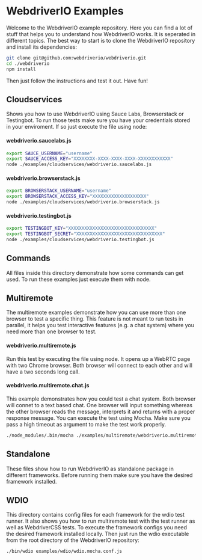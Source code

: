 WebdriverIO Examples
====================

Welcome to the WebdriverIO example repository. Here you can find a lot of stuff that helps you to understand
how WebdriverIO works. It is seperated in different topics. The best way to start is to clone the WebdriverIO
repository and install its dependencies:

```sh
git clone git@github.com:webdriverio/webdriverio.git
cd ./webdriverio
npm install
```

Then just follow the instructions and test it out. Have fun!

## Cloudservices

Shows you how to use WebdriverIO using Sauce Labs, Browserstack or Testingbot. To run those tests make sure
you have your credentials stored in your enviroment. If so just execute the file using node:

#### webdriverio.saucelabs.js

```sh
export SAUCE_USERNAME="username"
export SAUCE_ACCESS_KEY="XXXXXXXX-XXXX-XXXX-XXXX-XXXXXXXXXXXX"
node ./examples/cloudservices/webdriverio.saucelabs.js
```

#### webdriverio.browserstack.js

```sh
export BROWSERSTACK_USERNAME="username"
export BROWSERSTACK_ACCESS_KEY="XXXXXXXXXXXXXXXXXXXX"
node ./examples/cloudservices/webdriverio.browserstack.js
```

#### webdriverio.testingbot.js

```sh
export TESTINGBOT_KEY="XXXXXXXXXXXXXXXXXXXXXXXXXXXXXXXX"
export TESTINGBOT_SECRET="XXXXXXXXXXXXXXXXXXXXXXXXXXXXXXXX"
node ./examples/cloudservices/webdriverio.testingbot.js
```

## Commands

All files inside this directory demonstrate how some commands can get used. To run these examples just
execute them with node.

## Multiremote

The multiremote examples demonstrate how you can use more than one browser to test a specific thing.
This feature is not meant to run tests in parallel, it helps you test interactive features (e.g. a chat system)
where you need more than one browser to test.

#### webdriverio.multiremote.js

Run this test by executing the file using node. It opens up a WebRTC page with two Chrome browser.
Both browser will connect to each other and will have a two seconds long call.

#### webdriverio.multiremote.chat.js

This example demonstrates how you could test a chat system. Both browser will connet to a text based chat.
One browser will input something whereas the other browser reads the message, interprets it and returns with
a proper response message. You can execute the test using Mocha. Make sure you pass a high timeout as argument
to make the test work properly.

```sh
./node_modules/.bin/mocha ./examples/multiremote/webdriverio.multiremote.chat.js --timeout 9999999
```

## Standalone

These files show how to run WebdriverIO as standalone package in different frameworks. Before running them
make sure you have the desired framework installed.

## WDIO

This directory contains config files for each framework for the wdio test runner. It also shows you how to run
multiremote test with the test runner as well as WebdriverCSS tests. To execute the framework configs you need
the desired framework installed locally. Then just run the wdio executable from the root directory of the
WebdriverIO repository:

```sh
./bin/wdio examples/wdio/wdio.mocha.conf.js
```